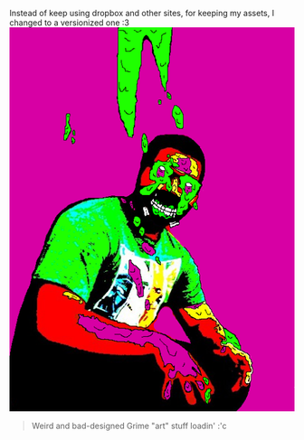 Instead of keep using dropbox and other sites, for keeping my assets, I changed to a versionized one :3
![](https://raw.githubusercontent.com/D3Portillo/d3-assets/master/assets/h2.png)
> Weird and bad-designed Grime "art" stuff loadin' :'c
